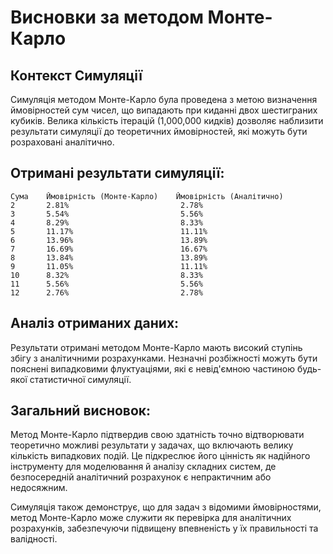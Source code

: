 # Висновки за методом Монте-Карло

## Контекст Симуляції

Симуляція методом Монте-Карло була проведена з метою визначення ймовірностей сум чисел, що випадають при киданні двох шестиграних кубиків. Велика кількість ітерацій (1,000,000 кидків) дозволяє наблизити результати симуляції до теоретичних ймовірностей, які можуть бути розраховані аналітично.

## Отримані результати симуляції:

```plaintext
Сума    Ймовірність (Монте-Карло)    Ймовірність (Аналітично)
2       2.81%                         2.78%
3       5.54%                         5.56%
4       8.29%                         8.33%
5       11.17%                        11.11%
6       13.96%                        13.89%
7       16.69%                        16.67%
8       13.84%                        13.89%
9       11.05%                        11.11%
10      8.32%                         8.33%
11      5.56%                         5.56%
12      2.76%                         2.78%
```

## Аналіз отриманих даних:

Результати отримані методом Монте-Карло мають високий ступінь збігу з аналітичними розрахунками. Незначні розбіжності можуть бути пояснені випадковими флуктуаціями, які є невід'ємною частиною будь-якої статистичної симуляції.

## Загальний висновок:

Метод Монте-Карло підтвердив свою здатність точно відтворювати теоретично можливі результати у задачах, що включають велику кількість випадкових подій. Це підкреслює його цінність як надійного інструменту для моделювання й аналізу складних систем, де безпосередній аналітичний розрахунок є непрактичним або недосяжним.

Симуляція також демонструє, що для задач з відомими ймовірностями, метод Монте-Карло може служити як перевірка для аналітичних розрахунків, забезпечуючи підвищену впевненість у їх правильності та валідності.
